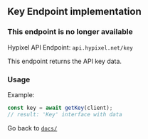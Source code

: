 ## Key Endpoint implementation


### This endpoint is no longer available

Hypixel API Endpoint: `api.hypixel.net/key`

This endpoint returns the API key data.

### Usage

Example:
```ts
const key = await getKey(client);
// result: 'Key' interface with data
```


Go back to [`docs/`](../README.md)
